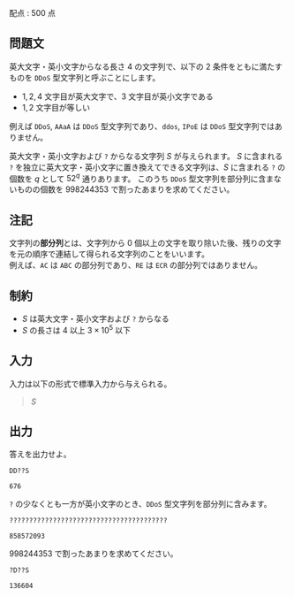 配点 : $500$ 点

## 問題文

英大文字・英小文字からなる長さ $4$ の文字列で、以下の $2$ 条件をともに満たすものを `DDoS` 型文字列と呼ぶことにします。

- $1,2,4$ 文字目が英大文字で、$3$ 文字目が英小文字である
- $1,2$ 文字目が等しい

例えば `DDoS`, `AAaA` は `DDoS` 型文字列であり、`ddos`, `IPoE` は `DDoS` 型文字列ではありません。

英大文字・英小文字および `?` からなる文字列 $S$ が与えられます。
$S$ に含まれる `?` を独立に英大文字・英小文字に置き換えてできる文字列は、$S$ に含まれる `?` の個数を $q$ として $52^q$ 通りあります。
このうち `DDoS` 型文字列を部分列に含まないものの個数を $998244353$ で割ったあまりを求めてください。

## 注記

文字列の**部分列**とは、文字列から $0$ 個以上の文字を取り除いた後、残りの文字を元の順序で連結して得られる文字列のことをいいます。<br>
例えば、`AC` は `ABC` の部分列であり、`RE` は `ECR` の部分列ではありません。

## 制約

- $S$ は英大文字・英小文字および `?` からなる
- $S$ の長さは $4$ 以上 $3\times 10^5$ 以下

## 入力

入力は以下の形式で標準入力から与えられる。

> $S$

## 出力

答えを出力せよ。  

```input1
DD??S
```

```output1
676
```

`?` の少なくとも一方が英小文字のとき、`DDoS` 型文字列を部分列に含みます。

```input2
????????????????????????????????????????
```

```output2
858572093
```

$998244353$ で割ったあまりを求めてください。

```input3
?D??S
```

```output3
136604
```